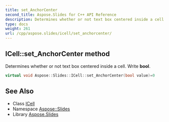 ```yaml
---
title: set_AnchorCenter
second_title: Aspose.Slides for C++ API Reference
description: Determines whether or not text box centered inside a cell. Write bool.
type: docs
weight: 261
url: /cpp/aspose.slides/icell/set_anchorcenter/
---
```

## ICell::set_AnchorCenter method


Determines whether or not text box centered inside a cell. Write **bool**.

```cpp
virtual void Aspose::Slides::ICell::set_AnchorCenter(bool value)=0
```

## See Also

* Class [ICell](../)
* Namespace [Aspose::Slides](../../)
* Library [Aspose.Slides](../../../)
